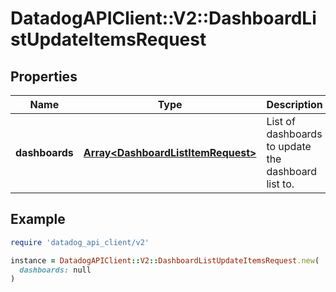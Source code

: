# DatadogAPIClient::V2::DashboardListUpdateItemsRequest

## Properties

| Name           | Type                                                                     | Description                                         | Notes      |
| -------------- | ------------------------------------------------------------------------ | --------------------------------------------------- | ---------- |
| **dashboards** | [**Array&lt;DashboardListItemRequest&gt;**](DashboardListItemRequest.md) | List of dashboards to update the dashboard list to. | [optional] |

## Example

```ruby
require 'datadog_api_client/v2'

instance = DatadogAPIClient::V2::DashboardListUpdateItemsRequest.new(
  dashboards: null
)
```
